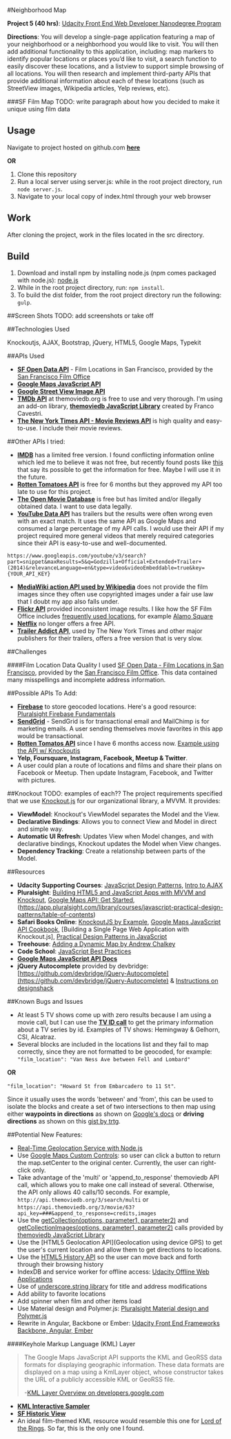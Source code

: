 #Neighborhood Map

**Project 5 (40 hrs)**: [Udacity Front End Web Developer Nanodegree Program](https://www.udacity.com/course/front-end-web-developer-nanodegree--nd001)

**Directions**: You will develop a single-page application featuring a map of your neighborhood or a neighborhood you would like to visit. You will then add additional functionality to this application, including: map markers to identify popular locations or places you’d like to visit, a search function to easily discover these locations, and a listview to support simple browsing of all locations. You will then research and implement third-party APIs that provide additional information about each of these locations (such as StreetView images, Wikipedia articles, Yelp reviews, etc).

###SF Film Map
TODO: write paragraph about how you decided to make it unique using film data

Usage
-----
Navigate to project hosted on github.com [**here**](http://klammertime.github.io/P5-Neighborhood-Map/)

**OR**

1. Clone this repository
2. Run a local server using server.js: while in the root project directory, run `node server.js`. 
3. Navigate to your local copy of index.html through your web browser  

Work
----
After cloning the project, work in the files located in the src directory.

Build
-----
1. Download and install npm by installing node.js (npm comes packaged with node.js): [node.js](https://nodejs.org/en/) 
2. While in the root project directory, run: `npm install`.
3. To build the dist folder, from the root project directory run the following: `gulp`.

##Screen Shots
TODO: add screenshots or take off

##Technologies Used

Knockoutjs, AJAX, Bootstrap, jQuery, HTML5, Google Maps, Typekit

##APIs Used
* [**SF Open Data API**](https://data.sfgov.org/Culture-and-Recreation/Film-Locations-in-San-Francisco/yitu-d5am) - Film Locations in San Francisco, provided by the [San Francisco Film Office](http://filmsf.org/sf-locations)
* [**Google Maps JavaScript API**](https://developers.google.com/maps/documentation/javascript/)
* [**Google Street View Image API**](https://developers.google.com/maps/documentation/streetview/)
* [**TMDb API**](https://www.themoviedb.org/documentation/api) at themoviedb.org is free to use and very thorough. I'm using an add-on library, [**themoviedb JavaScript Library**](https://github.com/cavestri/themoviedb-javascript-library/wiki/Collections) created by Franco Cavestri.
* [**The New York Times API - Movie Reviews API**](http://developer.nytimes.com/docs/movie_reviews_api/) is high quality and easy-to-use. I include their movie reviews.

##Other APIs I tried:
* [**IMDB**](http://www.imdb.com/help/show_leaf?usedatasoftware) has a limited free version. I found conflicting information online which led me to believe it was not free, but recently found posts like [this](https://www.quora.com/Any-one-knows-about-reliable-IMDB-free-paid-API) that say its possible to get the information for free. Maybe I will use it in the future.
* [**Rotten Tomatoes API**](http://developer.rottentomatoes.com/) is free for 6 months but they approved my API too late to use for this project.
* [**The Open Movie Database**](http://www.omdbapi.com/) is free but has limited and/or illegally obtained data. I want to use data legally.
* [**YouTube Data API**](https://developers.google.com/youtube/v3/docs/videos/insert#parameters) has trailers but the results were often wrong even with 
an exact match. It uses the same API
as Google Maps and consumed a large percentage of my API calls. I would use
their API if my project required more general videos that merely
required categories since their API is easy-to-use and well-documented.
```
https://www.googleapis.com/youtube/v3/search?part=snippet&maxResults=5&q=Godzilla+Official+Extended+Trailer+(2014)&relevanceLanguage=en&type=video&videoEmbeddable=true&key={YOUR_API_KEY}
```
* [**MediaWiki action API used by Wikipedia**](https://www.mediawiki.org/wiki/API:Main_page) does not provide the film images since they often
use copyrighted images under a fair use law that I doubt my app 
also falls under.
* [**Flickr API**](https://www.flickr.com/services/api/) provided inconsistent image results. I like how the SF Film Office includes [frequently used locations](http://www.filmsf.org/sf-locations), for example [Alamo Square](https://www.flickr.com/search/?q=alamo+square)
* [**Netflix**](https://www.reddit.com/r/programming/comments/2mdo7y/netflix_is_shutting_down_its_public_api_today/) no longer offers a free API. 
* [**Trailer Addict API**](http://www.traileraddict.com/trailerapi), used by The New York Times and other major publishers for their trailers, offers a free version that is very slow. 

##Challenges

####Film Location Data Quality
I used [SF Open Data - Film Locations in San Francisco](https://data.sfgov.org/Culture-and-Recreation/Film-Locations-in-San-Francisco/yitu-d5am), provided by the [San Francisco Film Office](http://filmsf.org/sf-locations). This data contained many misspellings and incomplete
address information. 

##Possible APIs To Add:

* [**Firebase**](https://www.firebase.com/) to store geocoded locations. Here's a good resource:  [Pluralsight Firebase Fundamentals](https://app.pluralsight.com/library/courses/firebase-fundamentals/table-of-contents)
* [**SendGrid**](https://sendgrid.com/docs/API_Reference/index.html) - SendGrid is for transactional email and MailChimp is for marketing emails. A user sending themselves movie favorites in this app would be transactional.
* [**Rotten Tomatos API**](http://developer.rottentomatoes.com/) since I have 6 months access now. [Example using the API w/ Knockoutjs](http://www.webdesignermag.co.uk/create-data-driven-interfaces-with-knockoutjs/)
* **Yelp, Foursquare, Instagram, Facebook, Meetup & Twitter**.
* A user could plan a route of locations and films and share their plans on Facebook or Meetup. Then update Instagram, Facebook, and Twitter with pictures.

##Knockout
TODO: examples of each??
The project requirements specified that we use [Knockout.js](http://knockoutjs.com/) for our organizational library, a MVVM. It provides:
* **ViewModel**: Knockout's ViewModel separates the Model and the View. 
* **Declarative Bindings**: Allows you to connect View and Model in direct and simple way.
* **Automatic UI Refresh**: Updates View when Model changes, and with declarative bindings, Knockout updates the Model when View changes.
* **Dependency Tracking**: Create a relationship between parts of the Model.

##Resources
* **Udacity Supporting Courses**: [JavaScript Design Patterns](https://classroom.udacity.com/courses/ud989/lessons/3417188540/concepts/33740985840923), [Intro to AJAX](https://classroom.udacity.com/nanodegrees/nd001/parts/00113454014/modules/271165859175460/lessons/3174548544/concepts/31591285700923)
* **Pluralsight**: [Building HTML5 and JavaScript Apps with MVVM and Knockout](https://app.pluralsight.com/library/courses/knockout-mvvm/table-of-contents), [Google Maps API: Get Started](https://app.pluralsight.com/library/courses/google-maps-api-get-started/table-of-contents), (https://app.pluralsight.com/library/courses/javascript-practical-design-patterns/table-of-contents)
* **Safari Books Online**: [KnockoutJS by Example](https://www.safaribooksonline.com/library/view/knockoutjs-by-example/9781785288548/), [Google Maps JavaScript API Cookbook](https://www.safaribooksonline.com/library/view/google-maps-javascript/9781849698825/), [Building a Single Page Web Application with Knockout.js], [Practical Design Patterns in JavaScript](https://www.safaribooksonline.com/library/view/building-a-single/9781783284054/)
* **Treehouse**: [Adding a Dynamic Map by Andrew Chalkey](https://teamtreehouse.com/library/build-an-interactive-website/google-maps-integration/adding-a-dynamic-map-2)
* **Code School**: [JavaScript Best Practices](https://www.codeschool.com/courses/javascript-best-practices)
* [**Google Maps JavaScript API Docs**](https://developers.google.com/maps/documentation/javascript/)
* **jQuery Autocomplete** provided by devbridge: [https://github.com/devbridge/jQuery-Autocomplete](https://github.com/devbridge/jQuery-Autocomplete) & [Instructions on designshack](http://designshack.net/articles/javascript/create-a-simple-autocomplete-with-html5-jquery/)
 
##Known Bugs and Issues
* At least 5 TV shows come up with zero results because I am using a movie call, but I can use the [**TV ID call**](http://docs.themoviedb.apiary.io/#reference/tv) to get the primary information about a TV series by id.
Examples of TV shows: Hemingway & Gelhorn, CSI, Alcatraz. 
* Several blocks are included in the locations list and they fail to map correctly, since they are not formatted to be geocoded, for example:  
`"film_location": "Van Ness Ave between Fell and Lombard"` 

**OR**

`"film_location": "Howard St from Embarcadero to 11 St"`. 

Since it usually uses the words 'between' and 'from', this can be used to isolate the blocks and create a set of two intersections to then map using either **waypoints in directions** as shown on [Google's docs](https://developers.google.com/maps/documentation/javascript/examples/directions-waypoints) or **driving directions** as shown on this [gist by trtg](https://gist.github.com/trtg/3950475).

##Potential New Features:

* [Real-Time Geolocation Service with Node.js](http://tympanus.net/codrops/2012/10/11/real-time-geolocation-service-with-node-js/)
* Use [Google Maps Custom Controls](https://developers.google.com/maps/documentation/javascript/controls#CustomControls): so user can click a button to return the map.setCenter to the original center. Currently, the user can right-click only.
* Take advantage of the 'multi' or 'append_to_response' themoviedb API call, which allows you to make one call instead of several. Otherwise, the API only allows 40 calls/10 seconds. For example, `http://api.themoviedb.org/3/search/multi` or `https://api.themoviedb.org/3/movie/63?api_key=###&append_to_response=credits,images`
* Use the [getCollection(options, parameter1, parameter2)](https://github.com/cavestri/themoviedb-javascript-library/wiki/Collections) and [getCollectionImages(options, parameter1, parameter2)](https://github.com/cavestri/themoviedb-javascript-library/wiki/Collections) calls provided by [themoviedb JavaScript Library](https://github.com/cavestri/themoviedb-javascript-library/wiki/Collections)
* Use the [HTML5 Geolocation API](Geolocation using device GPS) to get the user's current location and allow them to get directions to locations. 
* Use the [HTML5 History API](https://developer.mozilla.org/en-US/docs/Web/API/History_API) so the user can move back and forth through their browsing history
* IndexDB and service worker for offline access: [Udacity Offline Web Applications](https://www.udacity.com/course/offline-web-applications--ud899)
* Use of [underscore.string library](http://gabceb.github.io/underscore.string.site/#capitalize) for title and address modifications
* Add ability to favorite locations
* Add spinner when film and other items load
* Use Material design and Polymer.js: [Pluralsight Material design and Polymer.js](https://app.pluralsight.com/library/courses/building-web-application-polymer-material-design/table-of-contents)
* Rewrite in Angular, Backbone or Ember: [Udacity Front End Frameworks Backbone, Angular, Ember](https://www.udacity.com/course/front-end-frameworks--ud894)

####Keyhole Markup Language (KML) Layer
> The Google Maps JavaScript API supports the KML and GeoRSS data formats for displaying geographic information. These data formats are displayed on a map using a KmlLayer object, whose constructor takes the URL of a publicly accessible KML or GeoRSS file.
> 
> -[KML Layer Overview on developers.google.com](https://developers.google.com/maps/documentation/javascript/kmllayer#overview)

* [**KML Interactive Sampler**](https://kml-samples.googlecode.com/svn/trunk/interactive/index.html) 
* [**SF Historic View**](http://www.davidrumsey.com/blog/2014/11/7/georeferencer-added-to-online-library)
* An ideal film-themed KML resource would resemble this one for [Lord of the Rings](https://www.google.com/maps/d/viewer?mid=zh4EujB5Riwo.kTrEeXC1k-lY&hl=en_US). So far, this is the only one I found. 
